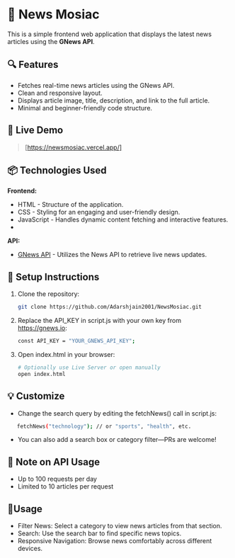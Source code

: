 
# 📰 News Mosiac

This is a simple frontend web application that displays the latest news articles using the **GNews API**.

## 🔍 Features

- Fetches real-time news articles using the GNews API.
- Clean and responsive layout.
- Displays article image, title, description, and link to the full article.
- Minimal and beginner-friendly code structure.

## 🚀 Live Demo

> [https://newsmosiac.vercel.app/]

## 📦 Technologies Used

**Frontend:**
- HTML - Structure of the application.
- CSS - Styling for an engaging and user-friendly design.
- JavaScript - Handles dynamic content fetching and interactive features.
- 
**API:**
- [GNews API](https://gnews.io/) - Utilizes the News API to retrieve live news updates.
  
## 🔧 Setup Instructions

1. Clone the repository:
   ```bash
   git clone https://github.com/Adarshjain2001/NewsMosiac.git
   ```
2. Replace the API_KEY in script.js with your own key from https://gnews.io:
   ```bash
   const API_KEY = "YOUR_GNEWS_API_KEY";
   ```
3. Open index.html in your browser:
   ```bash
   # Optionally use Live Server or open manually
   open index.html
   ```

## 💡 Customize

- Change the search query by editing the fetchNews() call in script.js:
```bash
   fetchNews("technology"); // or "sports", "health", etc.
   ```
- You can also add a search box or category filter—PRs are welcome!

## 🛑 Note on API Usage

- Up to 100 requests per day
- Limited to 10 articles per request

## 👤Usage

- Filter News: Select a category to view news articles from that section.
- Search: Use the search bar to find specific news topics.
- Responsive Navigation: Browse news comfortably across different devices.
